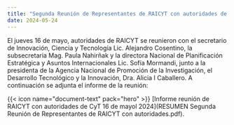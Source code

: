 ```yaml
---
title: "Segunda Reunión de Representantes de RAICYT con autoridades de la Secretaría de Innovación, Ciencia y tecnología"
date: 2024-05-24
---
```

El  jueves 16 de mayo, autoridades de RAICYT se reunieron con el secretario de Innovación, Ciencia y Tecnología Lic. Alejandro Cosentino, la subsecretaria Mag. Paula Nahirñak y la directora Nacional de Planificación Estratégica y Asuntos Internacionales Lic. Sofía Mormandi, junto a la presidenta de la Agencia Nacional de Promoción de la Investigación, el Desarrollo Tecnológico y la Innovación, Dra. Alicia I Caballero.
A continuación se adjunta el informe de la reunión:

{{< icon name="document-text" pack="hero" >}} [Informe reunión de RAICYT con autoridades de CyT 16 de mayol 2024](RESUMEN Segunda Reunión de Representantes de RAICYT con autoridades.pdf).

